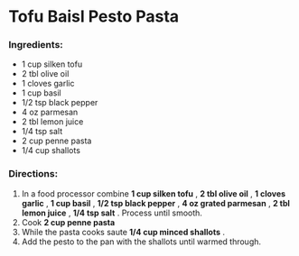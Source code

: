 # Tofu Baisl Pesto Pasta 

### Ingredients: 
* 1 cup silken tofu
* 2 tbl olive oil
* 1 cloves garlic
* 1 cup basil
* 1/2 tsp black pepper
* 4 oz parmesan
* 2 tbl lemon juice
* 1/4 tsp salt
* 2 cup penne pasta
* 1/4 cup shallots

### Directions: 
1. In a food processor combine **1 cup silken tofu** , **2 tbl olive oil** , **1 cloves garlic** , **1 cup basil** , **1/2 tsp black pepper** , **4 oz grated parmesan** , **2 tbl lemon juice** , **1/4 tsp salt** . Process until smooth. 
2. Cook **2 cup penne pasta** 
3. While the pasta cooks saute **1/4 cup minced shallots** . 
4. Add the pesto to the pan with the shallots until warmed through. 

